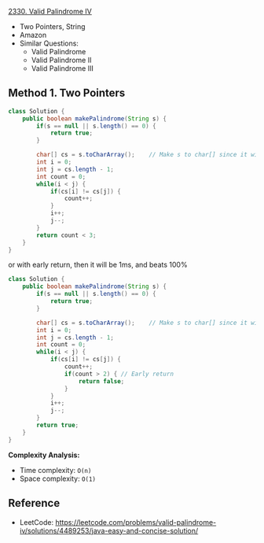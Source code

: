 [2330. Valid Palindrome IV](https://leetcode.com/problems/valid-palindrome-iv/description/)

* Two Pointers, String
* Amazon
* Similar Questions:
  * Valid Palindrome
  * Valid Palindrome II
  * Valid Palindrome III


## Method 1. Two Pointers
```java
class Solution {
    public boolean makePalindrome(String s) {
        if(s == null || s.length() == 0) {
            return true;
        }

        char[] cs = s.toCharArray();    // Make s to char[] since it will be faster
        int i = 0;
        int j = cs.length - 1;
        int count = 0;
        while(i < j) {
            if(cs[i] != cs[j]) {
                count++;
            }
            i++;
            j--;
        }
        return count < 3;
    }
}
```
or with early return, then it will be 1ms, and beats 100%
```java
class Solution {
    public boolean makePalindrome(String s) {
        if(s == null || s.length() == 0) {
            return true;
        }

        char[] cs = s.toCharArray();    // Make s to char[] since it will be faster
        int i = 0;
        int j = cs.length - 1;
        int count = 0;
        while(i < j) {
            if(cs[i] != cs[j]) {
                count++;
                if(count > 2) { // Early return
                    return false;
                }
            }
            i++;
            j--;
        }
        return true;
    }
}
```
**Complexity Analysis:**
* Time complexity: `O(n)`
* Space complexity: `O(1)`



## Reference
* LeetCode: https://leetcode.com/problems/valid-palindrome-iv/solutions/4489253/java-easy-and-concise-solution/